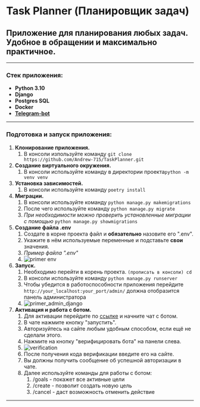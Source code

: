 # Task Planner (Планировщик задач)
## Приложение для планирования любых задач. Удобное в обращении и максимально практичное.
____
### Cтек приложения:
- **Python 3.10**
- **Django**
- **Postgres SQL**
- **Docker**
- **[Telegram-bot](https://t.me/TDListHelper_bot)**
____
### Подготовка и запуск приложения:
1. **Клонирование приложения.**
   1. В консоли изпользуйте команду `git clone https://github.com/Andrew-715/TaskPlanner.git`
2. **Создание виртуального окружения.**
   1. В консоли используйте команду в директории проекта`python -m venv venv`
3. **Установка зависимостей.**
   1. В консоли используйте команду `poetry install`
4. **Миграции.**
   1. В консоли используйте команду `python manage.py makemigrations`
   2. После чего используйте команду `python manage.py migrate`
   3. *При необходимости можно проверить установленные миграции с помощью*
   `python manage.py showmigrations`
5. **Создание файла .env**
   1. Создате в корне проекта файл и **обязательно** назовите его ".env".
   2. Укажите в нём используемые переменные и подставьте **свои** значения.
   3. *Пример файла ".env"* 
   4. ![primer env](https://user-images.githubusercontent.com/114973158/234766194-7e5ee627-ef06-417c-9cb6-ec0caa0b8217.png) 
6. **Запуск.**
   1. Необходимо перейти в корень проекта. `(прописать в консоли) cd`
   2. В консоли используйте команду `python manage.py runserver`
   3. Чтобы убедится в работоспособности приложения перейдите `http://your_localhost:your_port/admin/`
   должна отобразится панель администратора 
   4. ![primer_admin_django](https://user-images.githubusercontent.com/114973158/234767291-09a8beea-3143-461f-a578-613a1b8a98e0.png)
7. **Активация и работа с ботом.**
   1. Для активации перейдите по [ссылке](https://t.me/TDListHelper_bot) и начните чат с ботом.
   2. В чате нажмите кнопку "запустить".
   3. Авторизуйтесь на сайте любым удобным способом, если ещё не сделали этого.
   4. Нажмите на кнопку "верифицировать бота" на панели слева. 
   5. ![verification](https://github.com/Andrew-715/taskplanner/assets/114973158/5629f720-dbca-4138-a5b2-e3bf1a3d86c0)
   6. После получения кода верификации введите его на сайте.
   7. Вы должны получить сообщение об успешной авторизации в чате.
   8. Далее используйте команды для работы с ботом:
      1. /goals - покажет все активные цели
      2. /create - позволит создать новую цель
      3. /cancel - даст возможность отменить действие
____
